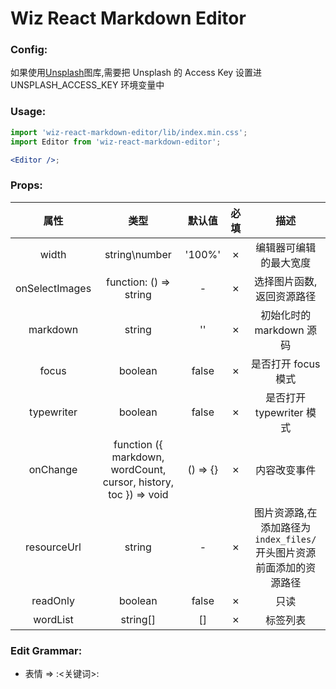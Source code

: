 # Wiz React Markdown Editor

### Config:

如果使用[Unsplash](https://unsplash.com/)图库,需要把 Unsplash 的 Access Key 设置进 UNSPLASH_ACCESS_KEY 环境变量中

### Usage:

```jsx
import 'wiz-react-markdown-editor/lib/index.min.css';
import Editor from 'wiz-react-markdown-editor';

<Editor />;
```

### Props:

|      属性      |                               类型                               |  默认值  | 必填 |                                描述                                 |
| :------------: | :--------------------------------------------------------------: | :------: | :--: | :-----------------------------------------------------------------: |
|     width      |                          string\number                           |  '100%'  |  ✗   |                       编辑器可编辑的最大宽度                        |
| onSelectImages |                      function: () => string                      |    -     |  ✗   |                     选择图片函数, 返回资源路径                      |
|    markdown    |                              string                              |    ''    |  ✗   |                      初始化时的 markdown 源码                       |
|     focus      |                             boolean                              |  false   |  ✗   |                         是否打开 focus 模式                         |
|   typewriter   |                             boolean                              |  false   |  ✗   |                      是否打开 typewriter 模式                       |
|    onChange    | function ({ markdown, wordCount, cursor, history, toc }) => void | () => {} |  ✗   |                            内容改变事件                             |
|  resourceUrl   |                              string                              |    -     |  ✗   | 图片资源路,在添加路径为`index_files/`开头图片资源前面添加的资源路径 |
|    readOnly    |                             boolean                              |  false   |  ✗   |                                只读                                 |
|    wordList    |                             string[]                             |    []    |  ✗   |                              标签列表                               |

### Edit Grammar:

- 表情 => :<关键词>:

